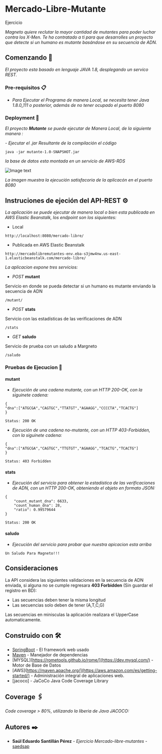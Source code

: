 # Mercado-Libre-Mutante
Ejercicio

_Magneto quiere reclutar la mayor cantidad de mutantes para poder luchar
contra los X-Men.
Te ha contratado a ti para que desarrolles un proyecto que detecte si un
humano es mutante basándose en su secuencia de ADN._

## Comenzando 🚀

_El proyecto esta basado en lenguaje JAVA 1.8, desplegando un servico REST._

### Pre-requisitos 📋
- _Para Ejecutar el Programa de manera Local, se necesita tener Java 1.8.0_111 o posterior, además de no tener ocupado el puerto 8080_

### Deployment 🔧
_El proyecto **Mutante** se puede ejecutar de Manera Local, de la siguiente manera :_

_- Ejecutar el .jar Resultante de la compilación el código_

```
java -jar mutante-1.0-SNAPSHOT.jar
```
_la base de datos esta montada en un servicio de AWS-RDS_

![Image text](https://github.com/saedsap/Mercado-Libre-Mutante/blob/main/mutanteSpring.PNG)

_La imagen muestra la ejecución satisfacoria de la aplicacón en el puerto 8080_

## Instruciones de ejeción del API-REST ⚙️

_La aplicación se puede ejecutar de manera local o bien esta publicada en AWS Elastic Beanstalk, los endpoint son los siquientes:_

- Local 
```
http://localhost:8080/mercado-libre/
```
- Publicada en AWS Elastic Beanstalk
```
http://mercadolibremutantes-env.eba-s3jmw4nw.us-east-1.elasticbeanstalk.com/mercado-libre/
```
_La aplicacion expone tres servicios:_

- _POST_ **mutant**

Servicio en donde se pueda detectar si un humano es mutante enviando la secuencia de ADN
```
/mutant/
```
- _POST_ **stats**


Servicio con las estadísticas de las verificaciones de ADN
```
/stats
```
- _GET_ **saludo**

Servicio de prueba con un saludo a Margneto
```
/saludo
```

### Pruebas de Ejecucion 🔩
#### **mutant**
- _Ejecución de una cadena mutante, con un HTTP 200-OK, con la siguinete cadena:_

```
{
"dna":["ATGCGA","CAGTGC","TTATGT","AGAAGG","CCCCTA","TCACTG"]
}
```
```
Status: 200 OK
```

- _Ejecución de una cadena no-mutante, con un HTTP 403-Forbidden, con la siguinete cadena:_

```
{
"dna":["ATGCGA","CAGTGC","TTGTGT","AGAAGG","TCACTG","TCACTG"]
}
```
```
Status: 403 Forbidden
```
#### **stats**
- _Ejecución del servicio para obtener la estadística de las verificaciones de ADN, con un HTTP 200-OK, obteniendo el objeto en formato JSON:_

```
{
    "count_mutant_dna": 6633,
    "count_human_dna": 28,
    "ratio": 0.99579644
}
```
```
Status: 200 OK
```
#### **saludo**
- _Ejecución del servicio para probar que nuestra apicacion esta arriba_

```
Un Saludo Para Magneto!!!
```
## Consideraciones
La API considera las siguientes validaciones en la secuencia de ADN enviada, si alguna no se cumple regresara **403 Forbidden** (Sin guardar el registro en BD):
- Las secuencias deben tener la misma longitud
- Las secuencias solo deben de tener (A,T,C,G)

Las secuencias en minisculas la aplicación realizara el UpperCase automaticamente.

## Construido con 🛠️

* [SpringBoot](https://spring.io/projects/spring-boot) - El framework web usado
* [Maven](https://maven.apache.org/) - Manejador de dependencias
* [MYSQL](https://rometools.github.io/rome/](https://dev.mysql.com/) - Motor de Base de Datos
* [AWS](https://maven.apache.org/](https://aws.amazon.com/es/getting-started/) - Administración integral de aplicaciones web.
* [jacoco] - JaCoCo Java Code Coverage Library

## Coverage 🖇️

_Code coverage > 80%, utilizando la liberia de Java JACOCO:_


## Autores ✒️

* **Saúl Eduardo Santillán Pérez** - *Ejercicio Mercado-libre-mutantes* - [saedsap](https://github.com/saedsap)



